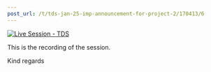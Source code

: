 ```yaml
---
post_url: /t/tds-jan-25-imp-announcement-for-project-2/170413/6
---
```

[![](https://europe1.discourse-cdn.com/flex013/uploads/iitm/original/3X/3/e/3efcd748f78a7c057c71077f79d7b0858622b9ff.jpeg "Live Session - TDS")](https://www.youtube.com/watch?v=RToHBe6yB_4)

This is the recording of the session.

Kind regards